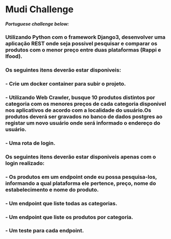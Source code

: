 # Mudi Challenge

##### Portuguese challenge below:


### Utilizando Python com o framework Django3, desenvolver uma aplicação REST onde seja possivel pesquisar e comparar os produtos com o menor preço entre duas plataformas (Rappi e Ifood).

### Os seguintes itens deverão estar disponiveis:

### - Crie um docker container para subir o projeto.
### - Utilizando Web Crawler, busque 10 produtos distintos por categoria com os menores preços de cada categoria disponivel nos aplicativos de acordo com a localidade do usuário.Os produtos deverá ser gravados no banco de dados postgres ao registar um novo usuário onde será informado o endereço do usuário.
### - Uma rota de login.

### Os seguintes itens deverão estar disponiveis apenas com o login realizado:
### - Os produtos em um endpoint onde eu possa pesquisa-los, informando a qual plataforma ele pertence, preço, nome do estabelecimento e nome do produto.
### - Um endpoint que liste todas as categorias.
### - Um endpoint que liste os produtos por categoria.
### - Um teste para cada endpoint.  
